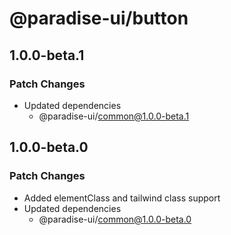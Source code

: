 # @paradise-ui/button

## 1.0.0-beta.1

### Patch Changes

- Updated dependencies
  - @paradise-ui/common@1.0.0-beta.1

## 1.0.0-beta.0

### Patch Changes

- Added elementClass and tailwind class support
- Updated dependencies
  - @paradise-ui/common@1.0.0-beta.0
